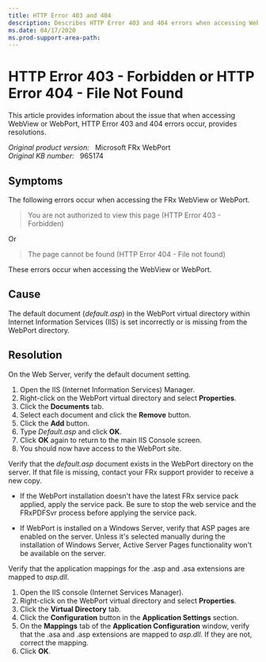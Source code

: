 ```yaml
---
title: HTTP Error 403 and 404
description: Describes HTTP Error 403 and 404 errors when accessing WebView or WebPort, provides resolutions.
ms.date: 04/17/2020
ms.prod-support-area-path:
---
```

# HTTP Error 403 - Forbidden or HTTP Error 404 - File Not Found

This article provides information about the issue that when accessing WebView or WebPort, HTTP Error 403 and 404 errors occur, provides resolutions.

_Original product version:_ &nbsp; Microsoft FRx WebPort  
_Original KB number:_ &nbsp; 965174

## Symptoms

The following errors occur when accessing the FRx WebView or WebPort.

> You are not authorized to view this page (HTTP Error 403 - Forbidden)

Or

> The page cannot be found (HTTP Error 404 - File not found)

These errors occur when accessing the WebView or WebPort.

## Cause

The default document (*default.asp*) in the WebPort virtual directory within Internet Information Services (IIS) is set incorrectly or is missing from the WebPort directory.

## Resolution

On the Web Server, verify the default document setting.

1. Open the IIS (Internet Information Services) Manager.
2. Right-click on the WebPort virtual directory and select **Properties**.
3. Click the **Documents** tab.
4. Select each document and click the **Remove** button.
5. Click the **Add** button.
6. Type *Default.asp* and click **OK**.
7. Click **OK** again to return to the main IIS Console screen.
8. You should now have access to the WebPort site.

Verify that the *default.asp* document exists in the WebPort directory on the server. If that file is missing, contact your FRx support provider to receive a new copy.

- If the WebPort installation doesn't have the latest FRx service pack applied, apply the service pack. Be sure to stop the web service and the FRxPDFSvr process before applying the service pack.

- If WebPort is installed on a Windows Server, verify that ASP pages are enabled on the server. Unless it's selected manually during the installation of Windows Server, Active Server Pages functionality won't be available on the server.

Verify that the application mappings for the .asp and .asa extensions are mapped to *asp.dll*.

1. Open the IIS console (Internet Services Manager).
2. Right-click on the WebPort virtual directory and select **Properties**.
3. Click the **Virtual Directory** tab.
4. Click the **Configuration** button in the **Application Settings** section.
5. On the **Mappings** tab of the **Application Configuration** window, verify that the .asa and .asp extensions are mapped to *asp.dll*. If they are not, correct the mapping.
6. Click **OK**.
